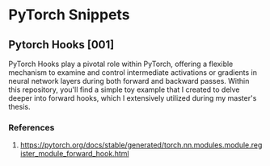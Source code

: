 # PyTorch Snippets
## Pytorch Hooks [001]
PyTorch Hooks play a pivotal role within PyTorch, offering a flexible mechanism to examine and control intermediate activations or gradients in neural network layers during both forward and backward passes. Within this repository, you'll find a simple toy example that I created to delve deeper into forward hooks, which I extensively utilized during my master's thesis.

### References
1. https://pytorch.org/docs/stable/generated/torch.nn.modules.module.register_module_forward_hook.html
